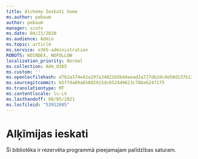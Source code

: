 ```yaml
---
title: Alchemy Ieskati home
ms.author: pebaum
author: pebaum
manager: scotv
ms.date: 04/21/2020
ms.audience: Admin
ms.topic: article
ms.service: o365-administration
ROBOTS: NOINDEX, NOFOLLOW
localization_priority: Normal
ms.collection: Adm_O365
ms.custom: ''
ms.openlocfilehash: d7b2a374e42a197a34821b5bd4aead2a727db2dc4e50d137b13dcc2da9af5044
ms.sourcegitcommit: b5f7da89a650d2915dc652449623c78be6247175
ms.translationtype: MT
ms.contentlocale: lv-LV
ms.lasthandoff: 08/05/2021
ms.locfileid: "53912605"
---
```

# <a name="alchemy-insights"></a>Alķīmijas ieskati

Šī bibliotēka ir rezervēta programmā pieejamajam palīdzības saturam.